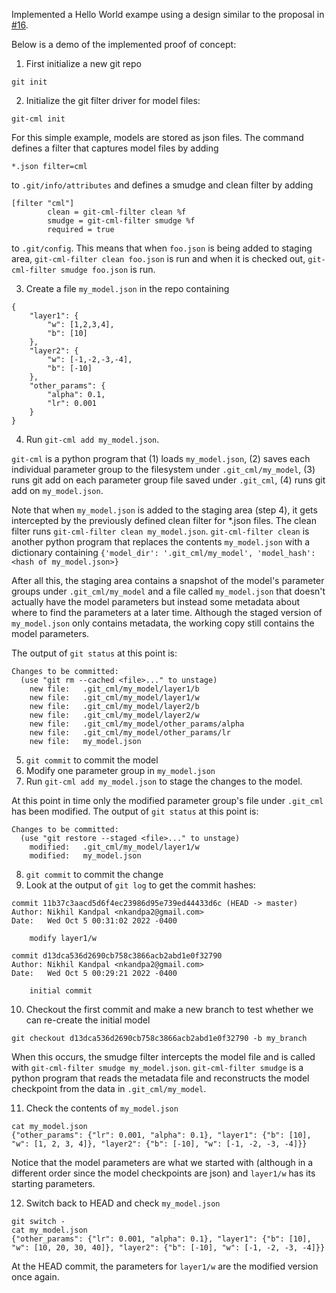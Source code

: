 Implemented a Hello World exampe using a design similar to the proposal in [#16](https://github.com/r-three/checkpoint-vcs/issues/16).  

Below is a demo of the implemented proof of concept:

1. First initialize a new git repo
```
git init
```

2. Initialize the git filter driver for model files:
```
git-cml init
```
For this simple example, models are stored as json files. The command defines a filter that captures model files by adding
```
*.json filter=cml
```
to `.git/info/attributes` and defines a smudge and clean filter by adding
```
[filter "cml"]
        clean = git-cml-filter clean %f
        smudge = git-cml-filter smudge %f
        required = true
```
to `.git/config`. This means that when `foo.json` is being added to staging area, `git-cml-filter clean foo.json` is run and when it is checked out, `git-cml-filter smudge foo.json` is run.

3. Create a file `my_model.json` in the repo containing
```
{
    "layer1": {
        "w": [1,2,3,4],
        "b": [10]
    },
    "layer2": {
        "w": [-1,-2,-3,-4],
        "b": [-10]
    },
    "other_params": {
        "alpha": 0.1,
        "lr": 0.001
    }
}
```

4. Run `git-cml add my_model.json`. 

`git-cml` is a python program that (1) loads `my_model.json`, (2) saves each individual parameter group to the filesystem under `.git_cml/my_model`, (3) runs git add on each parameter group file saved under `.git_cml`, (4) runs git add on `my_model.json`.

Note that when `my_model.json` is added to the staging area (step 4), it gets intercepted by the previously defined clean filter for *.json files. The clean filter runs `git-cml-filter clean my_model.json`. `git-cml-filter clean` is another python program that replaces the contents `my_model.json` with a dictionary containing `{'model_dir': '.git_cml/my_model', 'model_hash': <hash of my_model.json>}`

After all this, the staging area contains a snapshot of the model's parameter groups under `.git_cml/my_model` and a file called `my_model.json` that doesn't actually have the model parameters but instead some metadata about where to find the parameters at a later time. Although the staged version of `my_model.json` only contains metadata, the working copy still contains the model parameters.

The output of `git status` at this point is:

```
Changes to be committed:
  (use "git rm --cached <file>..." to unstage)
	new file:   .git_cml/my_model/layer1/b
	new file:   .git_cml/my_model/layer1/w
	new file:   .git_cml/my_model/layer2/b
	new file:   .git_cml/my_model/layer2/w
	new file:   .git_cml/my_model/other_params/alpha
	new file:   .git_cml/my_model/other_params/lr
	new file:   my_model.json
```

5. `git commit` to commit the model
6. Modify one parameter group in `my_model.json` 
7. Run `git-cml add my_model.json` to stage the changes to the model.

At this point in time only the modified parameter group's file under `.git_cml` has been modified. The output of `git status` at this point is:

```
Changes to be committed:
  (use "git restore --staged <file>..." to unstage)
	modified:   .git_cml/my_model/layer1/w
	modified:   my_model.json
```

8. `git commit` to commit the change
9. Look at the output of `git log` to get the commit hashes:

```
commit 11b37c3aacd5d6f4ec23986d95e739ed44433d6c (HEAD -> master)
Author: Nikhil Kandpal <nkandpa2@gmail.com>
Date:   Wed Oct 5 00:31:02 2022 -0400

    modify layer1/w

commit d13dca536d2690cb758c3866acb2abd1e0f32790
Author: Nikhil Kandpal <nkandpa2@gmail.com>
Date:   Wed Oct 5 00:29:21 2022 -0400

    initial commit
```

10. Checkout the first commit and make a new branch to test whether we can re-create the initial model

`git checkout d13dca536d2690cb758c3866acb2abd1e0f32790 -b my_branch`

When this occurs, the smudge filter intercepts the model file and is called with `git-cml-filter smudge my_model.json`. `git-cml-filter smudge` is a python program that reads the metadata file and reconstructs the model checkpoint from the data in `.git_cml/my_model`. 

11. Check the contents of `my_model.json`

```
cat my_model.json
{"other_params": {"lr": 0.001, "alpha": 0.1}, "layer1": {"b": [10], "w": [1, 2, 3, 4]}, "layer2": {"b": [-10], "w": [-1, -2, -3, -4]}}
```

Notice that the model parameters are what we started with (although in a different order since the model checkpoints are json) and `layer1/w` has its starting parameters.

12. Switch back to HEAD and check `my_model.json`

```
git switch -
cat my_model.json
{"other_params": {"lr": 0.001, "alpha": 0.1}, "layer1": {"b": [10], "w": [10, 20, 30, 40]}, "layer2": {"b": [-10], "w": [-1, -2, -3, -4]}}
```

At the HEAD commit, the parameters for `layer1/w` are the modified version once again.
